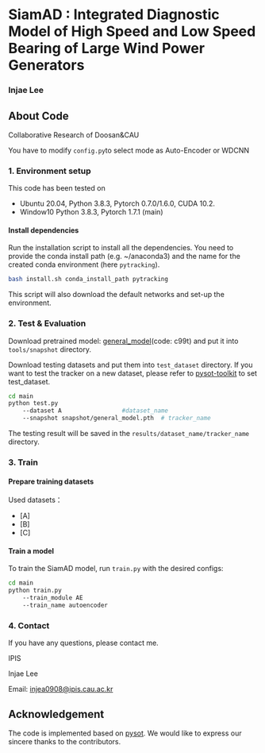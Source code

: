 # SiamAD : Integrated Diagnostic Model of High Speed and Low Speed Bearing of Large Wind Power Generators

### Injae Lee


## About Code
Collaborative Research of Doosan&CAU

You have to modify `config.py`to select mode as Auto-Encoder or WDCNN
### 1. Environment setup
This code has been tested on 
- Ubuntu 20.04, Python 3.8.3, Pytorch 0.7.0/1.6.0, CUDA 10.2.
- Window10 Python 3.8.3, Pytorch 1.7.1 (main)


#### Install dependencies
Run the installation script to install all the dependencies. You need to provide the conda install path (e.g. ~/anaconda3) and the name for the created conda environment (here ```pytracking```).  
```bash
bash install.sh conda_install_path pytracking
```  
This script will also download the default networks and set-up the environment.

### 2. Test & Evaluation
Download pretrained model: [general_model](https://pan.baidu.com/s/1QeU7OcTqHksZXscBq3skiw)(code: c99t) and put it into `tools/snapshot` directory.

Download testing datasets and put them into `test_dataset` directory. If you want to test the tracker on a new dataset, please refer to [pysot-toolkit](https://github.com/StrangerZhang/pysot-toolkit) to set test_dataset.

```bash 
cd main
python test.py                                
	--dataset A                 #dataset_name
	--snapshot snapshot/general_model.pth  # tracker_name
```
The testing result will be saved in the `results/dataset_name/tracker_name` directory.

### 3. Train

#### Prepare training datasets

Used datasets：
* [A]
* [B]
* [C]

#### Train a model
To train the SiamAD model, run `train.py` with the desired configs:

```bash
cd main
python train.py
    --train_module AE
    --train_name autoencoder
```

### 4. Contact
If you have any questions, please contact me.

IPIS

Injae Lee

Email: [injea0908@ipis.cau.ac.kr](injea0908@ipis.cau.ac.kr)


## Acknowledgement
The code is implemented based on [pysot](https://github.com/STVIR/pysot). We would like to express our sincere thanks to the contributors.